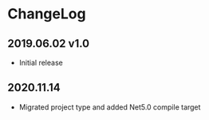 # ChangeLog

## 2019.06.02 v1.0

- Initial release

## 2020.11.14

- Migrated project type and added Net5.0 compile target

